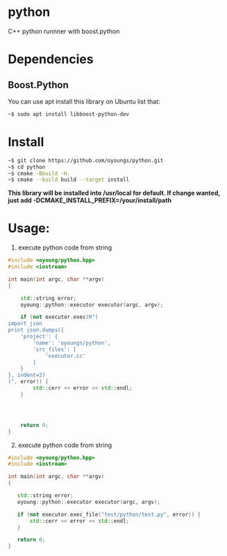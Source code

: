 # python
C++ python runnner with boost.python

# Dependencies
## Boost.Python
You can use apt install this library on Ubuntu list that:
```bash
~$ sudo apt install libboost-python-dev
```

# Install
```bash
~$ git clone https://github.com/oyoungs/python.git
~$ cd python
~$ cmake -Bbuild -H.
~$ cmake --build build --target install
```
**This library will be installed into /usr/local for default. If change wanted, just add -DCMAKE_INSTALL_PREFIX=/your/install/path**

# Usage:
1. execute python code from string

```cpp
#include <oyoung/python.hpp>
#include <iostream>

int main(int argc, char **argv)
{

    std::string error;
    oyoung::python::executor executor(argc, argv);

    if (not executor.exec(R"(
import json
print json.dumps({
    'project': {
        'name': 'oyoungs/python',
        'src_files': [
            'executor.cc'
        ]
    }
}, indent=2)
)", error)) {
        std::cerr << error << std::endl;
    }




    return 0;
}

```

2. execute python code from string

```cpp
#include <oyoung/python.hpp>
#include <iostream>

int main(int argc, char **argv)
{

   std::string error;
   oyoung::python::executor executor(argc, argv);

   if (not executor.exec_file("test/python/test.py", error)) {
       std::cerr << error << std::endl;
   }

   return 0;
}

```

